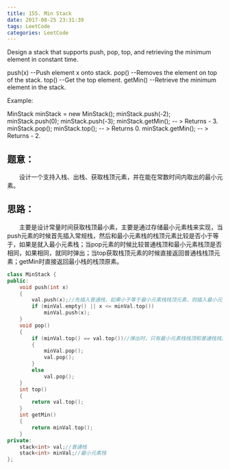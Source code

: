 ```yaml
---
title: 155. Min Stack
date: 2017-08-25 23:31:39
tags: LeetCode
categories: LeetCode
---
```


Design a stack that supports push, pop, top, and retrieving the minimum element in constant time.

push(x) --Push element x onto stack.
pop() --Removes the element on top of the stack.
top() --Get the top element.
getMin() --Retrieve the minimum element in the stack.

Example:

MinStack minStack = new MinStack();
minStack.push(-2);
minStack.push(0);
minStack.push(-3);
minStack.getMin();   -- > Returns - 3.
minStack.pop();
minStack.top();      -- > Returns 0.
minStack.getMin();   -- > Returns - 2.

<!--more-->

## 题意：

　　设计一个支持入栈、出栈、获取栈顶元素，并在能在常数时间内取出的最小元素。

## 思路：

　　主要是设计常量时间获取栈顶最小素，主要是通过存储最小元素栈来实现，当push元素的时候首先插入常规栈，然后和最小元素栈的栈顶元素比较是否小于等于，如果是就入最小元素栈；当pop元素的时候比较普通栈顶和最小元素栈顶是否相同，如果相同，就同时弹出；当top获取栈顶元素的时候直接返回普通栈栈顶元素；getMin时直接返回最小栈的栈顶原素。

```c++
class MinStack {
public:
	void push(int x)
	{
		val.push(x);//先插入普通栈，如果小于等于最小元素栈栈顶元素，则插入最小元素栈
		if (minVal.empty() || x <= minVal.top())
			minVal.push(x);
	}
	void pop()
	{
		if (minVal.top() == val.top())//弹出时，只有最小元素栈栈顶和普通栈栈顶相等的时候最小元素栈才弹出栈顶元素
		{
			minVal.pop();
			val.pop();
		}
		else
			val.pop();
	}
	int top()
	{
		return val.top();
	}
	int getMin()
	{
		return minVal.top();
	}
private:
	stack<int> val;//普通栈
	stack<int> minVal;//最小元素栈
};
```

